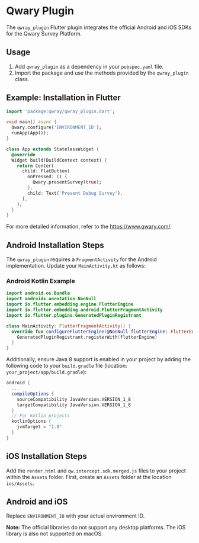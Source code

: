 
# Qwary Plugin

The `qwray_plugin` Flutter plugin integrates the official Android and iOS SDKs for the Qwary Survey Platform.

## Usage

1. Add `qwray_plugin` as a dependency in your `pubspec.yaml` file.
2. Import the package and use the methods provided by the `qwray_plugin` class.

## Example: Installation in Flutter

```dart
import 'package:qwray/qwray_plugin.dart';

void main() async {
  Qwary.configure('ENVIRONMENT_ID');
  runApp(App());
}

class App extends StatelessWidget {
  @override
  Widget build(BuildContext context) {
    return Center(
      child: FlatButton(
        onPressed: () {
          Qwary.presentSurvey(true);
        },
        child: Text('Present Debug Survey'),
      ),
    );
  }
}
```

For more detailed information, refer to the https://www.qwary.com/. 

## Android Installation Steps

The `qwray_plugin` requires a `FragmentActivity` for the Android implementation. Update your `MainActivity.kt` as follows:

### Android Kotlin Example

```kotlin
import android.os.Bundle
import androidx.annotation.NonNull
import io.flutter.embedding.engine.FlutterEngine
import io.flutter.embedding.android.FlutterFragmentActivity
import io.flutter.plugins.GeneratedPluginRegistrant

class MainActivity: FlutterFragmentActivity() {
  override fun configureFlutterEngine(@NonNull flutterEngine: FlutterEngine) {
    GeneratedPluginRegistrant.registerWith(flutterEngine)
  }
}
```

Additionally, ensure Java 8 support is enabled in your project by adding the following code to your `build.gradle` file (location: `your_project/app/build.gradle`):

```gradle
android {
  ...
  compileOptions {
    sourceCompatibility JavaVersion.VERSION_1_8
    targetCompatibility JavaVersion.VERSION_1_8
  }
  // For Kotlin projects
  kotlinOptions {
    jvmTarget = "1.8"
  }
}
```

## iOS Installation Steps

Add the `render.html` and `qw.intercept.sdk.merged.js` files to your project within the `Assets` folder. First, create an `Assets` folder at the location `ios/Assets`.

## Android and iOS

Replace `ENVIRONMENT_ID` with your actual environment ID.

**Note:**
The official libraries do not support any desktop platforms. The iOS library is also not supported on macOS.
